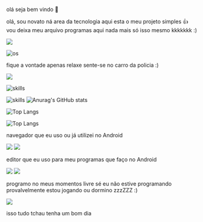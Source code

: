 
olá seja bem vindo 👋

olá, sou novato ná area da tecnologia aqui esta o meu projeto simples 👍
vou deixa meu arquivo programas aqui
nada mais só isso mesmo kkkkkkk :)

<img src="https://i.pinimg.com/originals/4c/d6/ea/4cd6eaa599851725aa5a195d162fb20d.gif"/>


![os](https://img.shields.io/badge/Android-3DDC84?style=for-the-badge&logo=android&logoColor=white)




<p>fique a vontade apenas relaxe
sente-se no carro da policia 
:)</p>

<img src="https://i.kym-cdn.com/photos/images/newsfeed/001/449/398/624.gif"/>

![skills](https://img.shields.io/badge/Python-14354C?style=for-the-badge&logo=python&logoColor=white)

![skills](https://img.shields.io/badge/Shell_Script-121011?style=for-the-badge&logo=gnu-bash&logoColor=white>)
![Anurag's GitHub stats](https://github-readme-stats.vercel.app/api?username=lammerburro&show_icons=true&theme=neon)

![Top Langs](https://github-readme-stats.vercel.app/api/top-langs/?username=lammerburro&hide_progress=true&theme=neon)

![Top Langs](https://github-readme-stats.vercel.app/api/top-langs/?username=lammerburro&layout=compact&theme=neon)

navegador que eu uso ou já utilizei
no Android 

<img src ="https://img.shields.io/badge/Google_chrome-4285F4?style=for-the-badge&logo=Google-chrome&logoColor=white"/>

<img src="https://img.shields.io/badge/Tor_Browser-7D4698?style=for-the-badge&logo=Tor-Browser&logoColor=white"/>

editor que eu uso para meu programas que faço no Android 

<img src="https://img.shields.io/badge/NeoVim-%2357A143.svg?&style=for-the-badge&logo=neovim&logoColor=white"/>


<img src="https://github-readme-stats.vercel.app/api/top-langs/?username=lammerburro&theme=blue-green"/>

programo no meus momentos livre sé eu não estive programando 
provalvelmente estou jogando ou dormino zzzZZZ :)


<img src="https://media.tenor.com/images/72c9b849aa10b222371ebb99a6b1896a/tenor.gif"/>

isso tudo tchau tenha um bom dia

